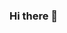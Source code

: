 ### Hi there 👋

<!--
**LorenzKuehl/LorenzKuehl** is a ✨ _special_ ✨ repository because its `README.md` (this file) appears on your GitHub profile.

Here are some ideas to get you started:

- 🔭 I’m currently working on setting up github
- 🌱 I’m currently learning how to setup github
- 👯 I’m looking to collaborate on exciting projects
- 🤔 I’m looking for help with CBE
- 💬 Ask me about anything
- 📫 How to reach me: lorenz.kuehl.coding@gmail.com
- 😄 Pronouns: he/him
- ⚡ Fun fact: my rubber duck will be a cat 😼
-->
